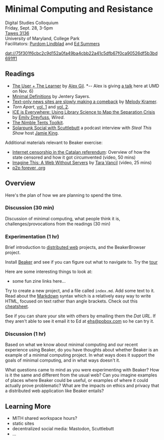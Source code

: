 # Minimal Computing and Resistance

Digital Studies Colloquium  
Friday, Sept. 28, 3-5pm  
[Tawes 3136]  
University of Maryland, College Park  
Facilitators: [Purdom Lindblad] and [Ed Summers]  

[dat://75f301f6cbc2c9d152a0fa49ba4cbb22a41c5dfb67f0ca90526df5b3bd691ff1](dat://75f301f6cbc2c9d152a0fa49ba4cbb22a41c5dfb67f0ca90526df5b3bd691ff1)

## Readings

* [The User + The Learner](https://go-dh.github.io/mincomp/thoughts/2015/05/21/user-vs-learner/) by [Alex Gil](https://twitter.com/elotroalex?ref_src=twsrc%5Egoogle%7Ctwcamp%5Eserp%7Ctwgr%5Eauthor). *-- Alex is giving [a talk](https://mith.umd.edu/dialogues/dd-fall-2018-alex-gil/) here at UMD on Nov. 6)
* [Minimal Definitions](https://go-dh.github.io/mincomp/thoughts/2016/10/02/minimal-definitions/) by Jentery Sayers.
* [Text-only news sites are slowly making a comeback](https://lite.cnn.io/en) by [Melody Kramer](https://twitter.com/mkramer).
* *Torn Apart*, [vol. 1](https://xpmethod.plaintext.in/torn-apart/volume/1/) and [vol. 2](https://xpmethod.plaintext.in/torn-apart/volume/2/).
* [ICE is Everywhere: Using Library Science to Map the Separation Crisis](https://www.wired.com/story/ice-is-everywhere-using-library-science-to-map-child-separation/) by [Emily Dreyfuss](https://twitter.com/EmilyDreyfuss), *Wired*.
* [The Nimble Tents Toolkit](https://nimbletents.github.io).
* [Solarpunk Social with Scuttlebutt](https://stealthisshow.com/s04e04/) a podcast interview with *Steal This Show* host [Jamie King](https://twitter.com/jamie_jk).

Additional materials relevant to Beaker exercise:

* [Internet censorship in the Catalan referendum](https://media.ccc.de/v/34c3-9028-internet_censorship_in_the_catalan_referendum):  Overview of how the state censored and how it got circumvented (video, 50 mins)
* [Imagine This: A Web Without Servers](https://www.youtube.com/watch?v=rJ_WvfF3FN8) by [Tara Vancil](https://twitter.com/taravancil) (video, 25 mins)
* [p2p forever .org](http://p2pforever.org/)

## Overview

Here's the plan of how we are planning to spend the time.

### Discussion (30 min)

Discussion of minimal computing, what people think it is, challenges/provocations from the readings (30 min)

### Experimentation (1 hr)

Brief introduction to [distributed web]() projects, and the BeakerBrowser project.

Install [Beaker](https://beakerbrowser.com/) and see if you can figure out what to navigate to. Try the [tour](dat://beakerbrowser.com/docs/tour)

Here are some interesting things to look at:

* some fun zine links here...

Try to create a new project, and a file called `index.md`. Add some text to it. Read about the [Markdown](https://daringfireball.net/projects/markdown/syntax) syntax which is a relatively easy way to write HTML, focused on text rather than angle brackets. Check out this [cheatsheet](http://packetlife.net/media/library/16/Markdown.pdf).

See if you can share your site with others by emailing them the *Dat URL*. If they aren't able to see it email it to Ed at [ehs@pobox.com](mailto:ehs@pobox.com) so he can try it.

### Discussion (1 hr)

Based on what we know about minimal computing and our recent experience using Beaker, do you have thoughts about whether Beaker is an example of a minimal computing project. In what ways does it support the goals of minimal computing, and in what ways doesn't it.

What questions came to mind as you were experimenting with Beaker? How is it the same and different from the usual web? Can you imagine examples of places where Beaker could be useful, or examples of where it could actually prove problematic? What are the impacts on ethics and privacy that a distributed web application like Beaker entails?

## Learning More

* MITH shared workspace hours?
* static sites
* decentralized social media: Mastodon, Scuttlebutt
* ...

[Purdom Lindblad]: https://mith.umd.edu/people/person/purdom-lindblad/
[Ed Summers]: https://mith.umd.edu/people/person/ed-summers/
[Tawes 3136]: https://goo.gl/maps/3v5c28paZNB2
